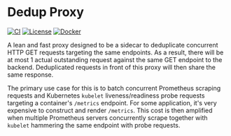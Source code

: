 # Dedup Proxy

[![CI](https://github.com/shopstic/dedup-proxy/actions/workflows/ci.yaml/badge.svg)](https://github.com/shopstic/dedup-proxy/actions) [![License](https://img.shields.io/badge/License-Apache%202.0-blue.svg)](https://github.com/shopstic/dedup-proxy/blob/main/LICENSE) [![Docker](https://img.shields.io/docker/v/shopstic/dedup-proxy?arch=amd64&color=purple&label=docker&sort=date)](https://hub.docker.com/repository/docker/shopstic/dedup-proxy/tags?page=1&ordering=last_updated)

A lean and fast proxy designed to be a sidecar to deduplicate concurrent HTTP GET requests targeting the same endpoints. As a result, there will be at most 1 actual outstanding request against the same GET endpoint to the backend. Deduplicated requests in front of this proxy will then share the same response.

The primary use case for this is to batch concurrent Prometheus scraping requests and Kubernetes `kubelet` liveness/readiness probe requests targeting a container's `/metrics` endpoint. For some application, it's very expensive to construct and render `/metrics`. This cost is then amplified when multiple Prometheus servers concurrently scrape together with `kubelet` hammering the same endpoint with probe requests.
